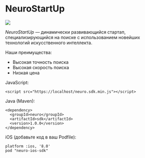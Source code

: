 # NeuroStartUp

![](https://camo.githubusercontent.com/ace14ee894d150192a7b05b12410738aa65528da742bbce69315a5f441320ea7/68747470733a2f2f692e696d6775722e636f6d2f495a4f525769492e706e67)

*NeuroStartUp* — динамически развивающийся стартап, специализирующийся на поиске с использованием новейших технологий искусственного интеллекта.

Наши преимущества:
* Высокая точность поиска
* Высокая скорость поиска
* Низкая цена

JavaScript:
```
<script src="https://localhost/neuro.sdk.min.js"></script>
```
Java (Maven):
```
<dependency>
  <groupId>neuro</groupId>
  <artifactId>sdk</artifactId>
  <version>1.0.0</version>
</dependency>
```
iOS (добавьте код в ваш Podfile):
```
platform :ios, '8.0'
pod "neuro-ios-sdk"
```